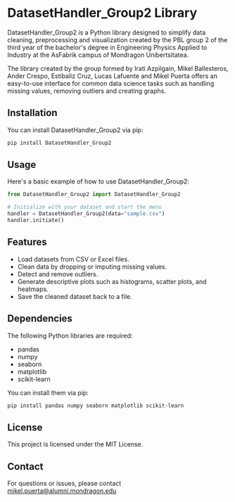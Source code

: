 # DatasetHandler_Group2 Library

DatasetHandler_Group2 is a Python library designed to simplify data cleaning, preprocessing and visualization created by the PBL group 2 of the third year of the bachelor's degree in Engineering Physics Applied to Industry at the AsFabrik campus of Mondragon Unibertsitatea.

The library created by the group formed by Irati Azpilgain, Mikel Ballesteros, Ander Crespo, Estibaliz Cruz, Lucas Lafuente and Mikel Puerta offers an easy-to-use interface for common data science tasks such as handling missing values, removing outliers and creating graphs.

## Installation

You can install DatasetHandler_Group2 via pip:

```bash
pip install DatasetHandler_Group2
```

## Usage

Here's a basic example of how to use DatasetHandler_Group2:

```python
from DatasetHandler_Group2 import DatasetHandler_Group2

# Initialize with your dataset and start the menu
handler = DatasetHandler_Group2(data="sample.csv")
handler.initiate()
```

## Features

- Load datasets from CSV or Excel files.
- Clean data by dropping or imputing missing values.
- Detect and remove outliers.
- Generate descriptive plots such as histograms, scatter plots, and heatmaps.
- Save the cleaned dataset back to a file.

## Dependencies

The following Python libraries are required:

- pandas
- numpy
- seaborn
- matplotlib
- scikit-learn

You can install them via pip:

```bash
pip install pandas numpy seaborn matplotlib scikit-learn
```
## License

This project is licensed under the MIT License.

## Contact

For questions or issues, please contact mikel.puerta@alumni.mondragon.edu
